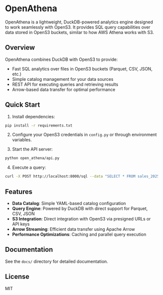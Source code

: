 # OpenAthena

OpenAthena is a lightweight, DuckDB-powered analytics engine designed to work seamlessly with OpenS3. It provides SQL query capabilities over data stored in OpenS3 buckets, similar to how AWS Athena works with S3.

## Overview

OpenAthena combines DuckDB with OpenS3 to provide:
- Fast SQL analytics over files in OpenS3 buckets (Parquet, CSV, JSON, etc.)
- Simple catalog management for your data sources
- REST API for executing queries and retrieving results
- Arrow-based data transfer for optimal performance

## Quick Start

1. Install dependencies:
```bash
pip install -r requirements.txt
```

2. Configure your OpenS3 credentials in `config.py` or through environment variables.

3. Start the API server:
```bash
python open_athena/api.py
```

4. Execute a query:
```bash
curl -X POST http://localhost:8000/sql --data "SELECT * FROM sales_2025 LIMIT 10"
```

## Features

- **Data Catalog**: Simple YAML-based catalog configuration
- **Query Engine**: Powered by DuckDB with direct support for Parquet, CSV, JSON
- **S3 Integration**: Direct integration with OpenS3 via presigned URLs or API keys
- **Arrow Streaming**: Efficient data transfer using Apache Arrow
- **Performance Optimizations**: Caching and parallel query execution

## Documentation

See the `docs/` directory for detailed documentation.

## License

MIT
